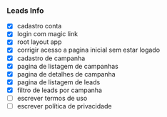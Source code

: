 ### Leads Info

- [x] cadastro conta
- [x] login com magic link
- [x] root layout app
- [x] corrigir acesso a pagina inicial sem estar logado
- [x] cadastro de campanha
- [x] pagina de listagem de campanhas
- [x] pagina de detalhes de campanha
- [x] pagina de listagem de leads
- [x] filtro de leads por campanha
- [ ] escrever termos de uso
- [ ] escrever política de privacidade
